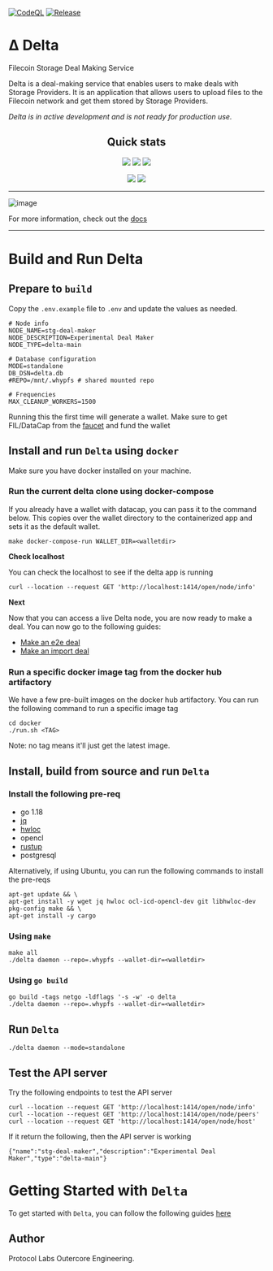 [![CodeQL](https://img.shields.io/github/actions/workflow/status/application-research/delta/codeql.yml?label=CodeQL&style=for-the-badge)](https://github.com/application-research/delta/actions/workflows/codeql.yml)
[![Release](https://img.shields.io/github/v/release/application-research/delta?display_name=release&style=for-the-badge)](https://github.com/application-research/delta/releases)

# Δ Delta
Filecoin Storage Deal Making Service

Delta is a deal-making service that enables users to make deals with Storage Providers. It is an application that allows users to upload files to the Filecoin network and get them stored by Storage Providers.

*Delta is in active development and is not ready for production use.*

<div align="center">

## Quick stats

[![](https://img.shields.io/badge/dynamic/json?style=for-the-badge&label=Total%20Content%20processed&color=brightgreen&query=total_content_consumed&url=https%3A%2F%2Fnode.delta.store%2Fopen%2Fstats%2Ftotals%2Finfo)]()
[![](https://img.shields.io/badge/dynamic/json?style=for-the-badge&label=Total%20end-to-end%20deals&query=total_e2e_deals&color=brightgreen&url=https%3A%2F%2Fnode.delta.store%2Fopen%2Fstats%2Ftotals%2Finfo)]()
[![](https://img.shields.io/badge/dynamic/json?style=for-the-badge&label=Total%20commp%20made&color=brightgreen&query=total_piece_commitment_made&url=https%3A%2F%2Fnode.delta.store%2Fopen%2Fstats%2Ftotals%2Finfo)]()

[![](https://img.shields.io/badge/dynamic/json?style=for-the-badge&label=Total%20import%20deals&color=brightgreen&query=total_import_deals&url=https%3A%2F%2Fnode.delta.store%2Fopen%2Fstats%2Ftotals%2Finfo)]()
[![](https://img.shields.io/badge/dynamic/json?style=for-the-badge&label=Total%20deal%20transferred&color=brightgreen&query=total_transfer_finished&url=https%3A%2F%2Fnode.delta.store%2Fopen%2Fstats%2Ftotals%2Finfo)]()

</div>

---

![image](https://user-images.githubusercontent.com/4479171/226853191-e19e8fa4-abc1-4652-970f-d3d6cea0df13.png)

For more information, check out the [docs](docs)

---

# Build and Run Delta

## Prepare to `build`
Copy the `.env.example` file to `.env` and update the values as needed.

```
# Node info
NODE_NAME=stg-deal-maker
NODE_DESCRIPTION=Experimental Deal Maker
NODE_TYPE=delta-main

# Database configuration
MODE=standalone
DB_DSN=delta.db
#REPO=/mnt/.whypfs # shared mounted repo

# Frequencies
MAX_CLEANUP_WORKERS=1500
```

Running this the first time will generate a wallet. Make sure to get FIL/DataCap from the [faucet](https://verify.glif.io/) and fund the wallet

## Install and run `Delta` using `docker`
Make sure you have docker installed on your machine.

### Run the current delta clone using docker-compose
If you already have a wallet with datacap, you can pass it to the command below. This copies over the wallet directory to the containerized app and sets it as the default wallet.
```
make docker-compose-run WALLET_DIR=<walletdir>
```

**Check localhost**

You can check the localhost to see if the delta app is running
```
curl --location --request GET 'http://localhost:1414/open/node/info'
```

**Next**

Now that you can access a live Delta node, you are now ready to make a deal. You can now go to the following guides:

- [Make an e2e deal](docs/make-e2e-deal.md)
- [Make an import deal](docs/make-import-deal.md)


### Run a specific docker image tag from the docker hub artifactory
We have a few pre-built images on the docker hub artifactory. You can run the following command to run a specific image tag
```
cd docker
./run.sh <TAG> 
```
Note: no tag means it'll just get the latest image.

## Install, build from source and run `Delta`
### Install the following pre-req
- go 1.18
- [jq](https://stedolan.github.io/jq/)
- [hwloc](https://www.open-mpi.org/projects/hwloc/)
- opencl
- [rustup](https://rustup.rs/)
- postgresql

Alternatively, if using Ubuntu, you can run the following commands to install the pre-reqs
```
apt-get update && \
apt-get install -y wget jq hwloc ocl-icd-opencl-dev git libhwloc-dev pkg-config make && \
apt-get install -y cargo
```

### Using `make`
```
make all
./delta daemon --repo=.whypfs --wallet-dir=<walletdir>
```

### Using `go build`
```
go build -tags netgo -ldflags '-s -w' -o delta
./delta daemon --repo=.whypfs --wallet-dir=<walletdir>
```

## Run `Delta`
```
./delta daemon --mode=standalone
```

## Test the API server
Try the following endpoints to test the API server
```
curl --location --request GET 'http://localhost:1414/open/node/info'
curl --location --request GET 'http://localhost:1414/open/node/peers'
curl --location --request GET 'http://localhost:1414/open/node/host'
```

If it return the following, then the API server is working
```
{"name":"stg-deal-maker","description":"Experimental Deal Maker","type":"delta-main"}
```


# Getting Started with `Delta`
To get started with `Delta`, you can follow the following guides [here](docs)

## Author
Protocol Labs Outercore Engineering.
